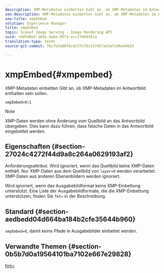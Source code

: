 ```yaml
---
description: XMP-Metadaten einbetten Gibt an, ob XMP-Metadaten im Antwortbild enthalten sein sollen.
seo-description: XMP-Metadaten einbetten Gibt an, ob XMP-Metadaten im Antwortbild enthalten sein sollen.
seo-title: xmpEmbed
solution: Experience Manager
title: xmpEmbed
topic: Scene7 Image Serving - Image Rendering API
uuid: c0dfd0e5-16d1-4a6e-957a-ecc276b9361a
translation-type: tm+mt
source-git-commit: 7bc7b3a86fbcdc57cfdc31745fae3afc06e44b15

---
```



# xmpEmbed{#xmpembed}

XMP-Metadaten einbetten Gibt an, ob XMP-Metadaten im Antwortbild enthalten sein sollen.

`xmpEmbed=0|1`

>[!NOTE]
>
>XMP-Daten werden ohne Änderung vom Quellbild an das Antwortbild übergeben. Dies kann dazu führen, dass falsche Daten in das Antwortbild eingebettet werden.

## Eigenschaften {#section-27024c4272f44d9a8c264a0629193af2}

Anforderungsattribut. Wird ignoriert, wenn das Quellbild keine XMP-Daten enthält. Nur XMP-Daten aus dem Quellbild von `layer=0` werden verarbeitet. XMP-Daten aus anderen Ebenenbildern werden ignoriert.

Wird ignoriert, wenn das Ausgabebildformat keine XMP-Einbettung unterstützt. Eine Liste der Ausgabebildformate, die die XMP-Einbettung unterstützen, finden Sie `fmt=` in der Beschreibung.

## Standard {#section-aedbedd04d664ba184b2cfe35644b960}

`xmpEmbed=0`, damit keine Pfade in Ausgabebilder einbettet werden.

## Verwandte Themen {#section-0b5b7d0a19564101ba7102e667e29828}

[fmt=](../../../../../is-api/http-ref/image-serving-api-ref/c-http-protocol-reference/c-command-reference/r-is-http-fmt.md#reference-cdf10043423b45ba9fe15157fb3ae37a)
